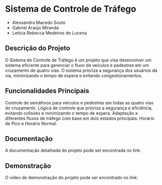 # Sistema de Controle de Tráfego

- Alexsandra Macedo Souto
- Gabriel Araújo Miranda
- Leticia Rebecca Medeiros de Lucena

## Descrição do Projeto
O Sistema de Controle de Tráfego é um projeto que visa desenvolver um sistema eficiente para gerenciar o fluxo de veículos e pedestres em um cruzamento de quatro vias. O sistema prioriza a segurança dos usuários da via, minimizando o tempo de espera e evitando congestionamentos.

## Funcionalidades Principais
Controle de semáforos para veículos e pedestres em todas as quatro vias do cruzamento.
Lógica de controle que prioriza a segurança e eficiência, evitando colisões e minimizando o tempo de espera.
Adaptação a diferentes fluxos de tráfego com base em dois estados principais: Horário de Pico e Horário Normal.

## Documentação
A documentação detalhada do projeto pode ser encontrada no link:

## Demonstração
O vídeo de demonstração do projeto pode ser encontrado no link:
